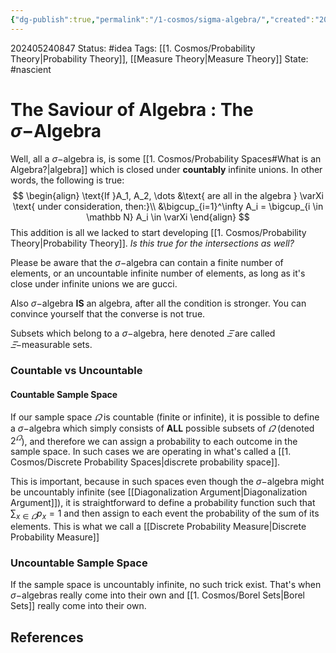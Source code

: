 ```yaml
---
{"dg-publish":true,"permalink":"/1-cosmos/sigma-algebra/","created":"2025-01-22T11:17:14.068-05:00","updated":"2024-05-24T08:58:29.287-04:00"}
---
```


202405240847
Status: #idea
Tags: [[1. Cosmos/Probability Theory\|Probability Theory]], [[Measure Theory\|Measure Theory]]
State: #nascient
# The Saviour of Algebra : The $\sigma-$Algebra
Well, all a $\sigma-$algebra is, is some [[1. Cosmos/Probability Spaces#What is an Algebra?\|algebra]] which is closed under **countably** infinite unions. In other words, the following is true:
$$
\begin{align}
\text{If }A_1, A_2, \dots &\text{ are all in the algebra } \varXi \text{ under consideration, then:}\\
&\bigcup_{i=1}^\infty A_i = \bigcup_{i \in \mathbb N} A_i \in \varXi
\end{align}
$$
This addition is all we lacked to start developing [[1. Cosmos/Probability Theory\|Probability Theory]].
*Is this true for the intersections as well?*

Please be aware that the $\sigma-$algebra can contain a finite number of elements, or an uncountable infinite number of elements, as long as it's close under infinite unions we are gucci.

Also $\sigma-$algebra **IS** an algebra, after all the condition is stronger. You can convince yourself that the converse is not true.

Subsets which belong to a $\sigma-$algebra, here denoted $\varXi$ are called $\varXi-$measurable sets.  

### Countable vs Uncountable
#### Countable Sample Space
If our sample space $\varOmega$ is countable (finite or infinite), it is possible to define a $\sigma-$algebra which simply consists of **ALL** possible subsets of $\varOmega$ (denoted $2^\varOmega$), and therefore we can assign a probability to each outcome in the sample space. In such cases we are operating in what's called a [[1. Cosmos/Discrete Probability Spaces\|discrete probability space]].

This is important, because in such spaces even though the $\sigma-$algebra might be uncountably infinite (see [[Diagonalization Argument\|Diagonalization Argument]]), it is straightforward to define a probability function such that $\sum_{x\in\varOmega} p_x = 1$ and then assign to each event the probability of the sum of its elements. This is what we call a [[Discrete Probability Measure\|Discrete Probability Measure]]

### Uncountable Sample Space
If the sample space is uncountably infinite, no such trick exist. That's when $\sigma-$algebras really come into their own and [[1. Cosmos/Borel Sets\|Borel Sets]] really come into their own.


## References
